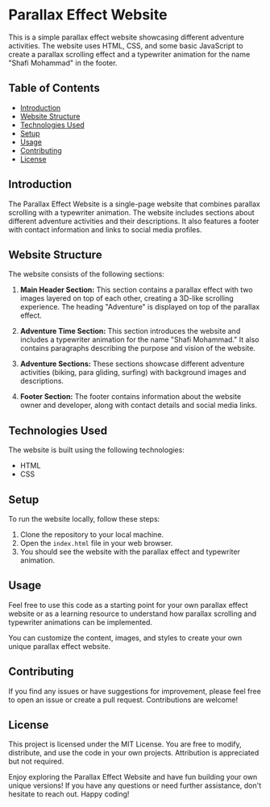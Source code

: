 # Parallax Effect Website

This is a simple parallax effect website showcasing different adventure activities. The website uses HTML, CSS, and some basic JavaScript to create a parallax scrolling effect and a typewriter animation for the name "Shafi Mohammad" in the footer.

## Table of Contents
- [Introduction](#introduction)
- [Website Structure](#website-structure)
- [Technologies Used](#technologies-used)
- [Setup](#setup)
- [Usage](#usage)
- [Contributing](#contributing)
- [License](#license)

## Introduction
The Parallax Effect Website is a single-page website that combines parallax scrolling with a typewriter animation. The website includes sections about different adventure activities and their descriptions. It also features a footer with contact information and links to social media profiles.

## Website Structure
The website consists of the following sections:

1. **Main Header Section:** This section contains a parallax effect with two images layered on top of each other, creating a 3D-like scrolling experience. The heading "Adventure" is displayed on top of the parallax effect.

2. **Adventure Time Section:** This section introduces the website and includes a typewriter animation for the name "Shafi Mohammad." It also contains paragraphs describing the purpose and vision of the website.

3. **Adventure Sections:** These sections showcase different adventure activities (biking, para gliding, surfing) with background images and descriptions.

4. **Footer Section:** The footer contains information about the website owner and developer, along with contact details and social media links.

## Technologies Used
The website is built using the following technologies:

- HTML
- CSS

## Setup
To run the website locally, follow these steps:

1. Clone the repository to your local machine.
2. Open the `index.html` file in your web browser.
3. You should see the website with the parallax effect and typewriter animation.

## Usage
Feel free to use this code as a starting point for your own parallax effect website or as a learning resource to understand how parallax scrolling and typewriter animations can be implemented.

You can customize the content, images, and styles to create your own unique parallax effect website.

## Contributing
If you find any issues or have suggestions for improvement, please feel free to open an issue or create a pull request. Contributions are welcome!

## License
This project is licensed under the MIT License. You are free to modify, distribute, and use the code in your own projects. Attribution is appreciated but not required.

Enjoy exploring the Parallax Effect Website and have fun building your own unique versions! If you have any questions or need further assistance, don't hesitate to reach out. Happy coding!
